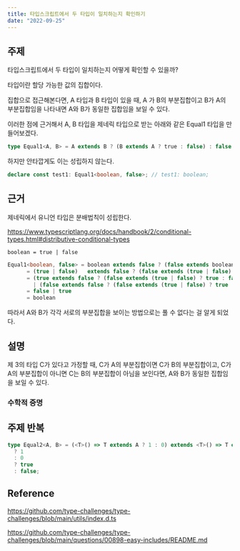 ```yaml
---
title: 타입스크립트에서 두 타입이 일치하는지 확인하기
date: "2022-09-25"
---
```


## 주제

타입스크립트에서 두 타입이 일치하는지 어떻게 확인할 수 있을까?

타입이란 할당 가능한 값의 집합이다.

집합으로 접근해본다면, A 타입과 B 타입이 있을 때, A 가 B의 부분집합이고 B가 A의 부분집합임을 나타내면 A와 B가 동일한 집합임을 보일 수 있다.

이러한 점에 근거해서 A, B 타입을 제네릭 타입으로 받는 아래와 같은 Equal1 타입을 만들어보겠다.

```ts
type Equal1<A, B> = A extends B ? (B extends A ? true : false) : false;
```

하지만 안타깝게도 이는 성립하지 않는다.

```ts
declare const test1: Equal1<boolean, false>; // test1: boolean;
```

## 근거

제네릭에서 유니언 타입은 분배법칙이 성립한다.

<https://www.typescriptlang.org/docs/handbook/2/conditional-types.html#distributive-conditional-types>

`boolean = true | false`

```ts
Equal1<boolean, false> = boolean extends false ? (false extends boolean ? true : false) : false;
      = (true | false)   extends false ? (false extends (true | false) ? true : false) : false;
      = (true extends false ? (false extends (true | false) ? true : false ) : false )
        | (false extends false ? (false extends (true | false) ? true : false ) : false )
      = false | true
      = boolean
```

따라서 A와 B가 각각 서로의 부분집합을 보이는 방법으로는 풀 수 없다는 걸 알게 되었다.

## 설명

제 3의 타입 C가 있다고 가정할 때, C가 A의 부분집합이면 C가 B의 부분집합이고, C가 A의 부분집합이 아니면 C는 B의 부분집합이 아님을 보인다면, A와 B가 동일한 집합임을 보일 수 있다.

### 수학적 증명

## 주제 반복

```ts
type Equal2<A, B> = (<T>() => T extends A ? 1 : 0) extends <T>() => T extends B
  ? 1
  : 0
  ? true
  : false;
```

## Reference

<https://github.com/type-challenges/type-challenges/blob/main/utils/index.d.ts>

<https://github.com/type-challenges/type-challenges/blob/main/questions/00898-easy-includes/README.md>
